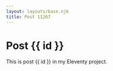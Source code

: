 ```yaml
---
layout: layouts/base.njk
title: Post 11267
---
```


# Post {{ id }}

This is post {{ id }} in my Eleventy project.
